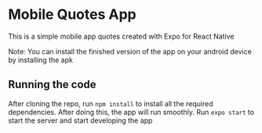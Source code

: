 # Mobile Quotes App
This is a simple mobile app quotes created with Expo for React Native  

Note: You can install the finished version of the app on your android device by installing the apk 



## Running the code  
After cloning the repo, run `npm install` to install all the required dependencies. After doing this, the app will run smoothly. Run `expo start` to start the server and start developing the app
